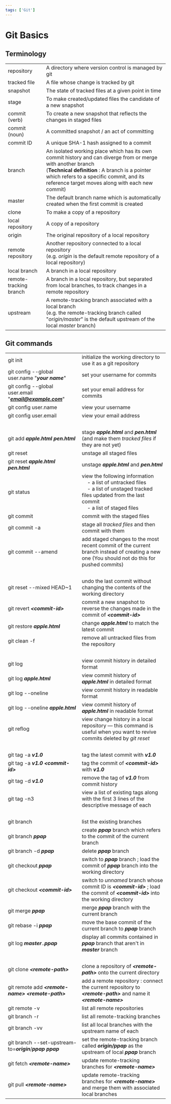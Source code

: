 ```yaml
---
tags: ['Git']
---
```

# Git Basics

## Terminology
|     |     |
| --- | --- |
| repository | A directory where version control is managed by git | 
| tracked file | A file whose change is tracked by git | 
| snapshot | The state of tracked files at a given point in time |
| stage | To make created/updated files the candidate of a new snapshot |
| commit (verb) | To create a new snapshot that reflects the changes in staged files |
| commit (noun) | A committed snapshot / an act of committing |
| commit ID | A unique SHA-1 hash assigned to a commit |
| branch | An isolated working place which has its own commit history and can diverge from or merge with another branch <br>(**Technical definition** : A branch is a pointer which refers to a specific commit, and its reference target moves along with each new commit) | 
| master | The default branch name which is automatically created when the first commit is created |
| clone | To make a copy of a repository |
| local repository | A copy of a repository |
| origin | The original repository of a local repository |
| remote repository | Another repository connected to a local repository <br> (e.g. *origin* is the default remote repository of a local repository) |
| local branch | A branch in a local repository |
| remote-tracking branch | A branch in a local repository, but separated from local branches, to track changes in a remote repository |
| upstream | A remote-tracking branch associated with a local branch <br> (e.g. the remote-tracking branch called "*origin/master*" is the default upstream of the local *master* branch) |


## Git commands

|     |     |
| --- | --- |
| git init | initialize the working directory to use it as a git repository | 
| git config --global user.name "***your name***" | set your username for commits | 
| git config --global user.email "***email@example.com***" | set your email address for commits | 
| git config user.name | view your username | 
| git config user.email | view your email address | 
| &nbsp; | &nbsp; |
| git add ***apple.html pen.html*** | stage ***apple.html*** and ***pen.html*** (and make them *tracked files* if they are not yet) |
| git reset | unstage all staged files |
| git reset ***apple.html pen.html*** | unstage ***apple.html*** and ***pen.html*** |
| git status | view the following information <br> &nbsp;&nbsp;&nbsp; - a list of untracked files <br> &nbsp;&nbsp;&nbsp; - a list of unstaged tracked files updated from the last commit <br> &nbsp;&nbsp;&nbsp; - a list of staged files |
| git commit | commit with the staged files |
| git commit -a | stage all *tracked files* and then commit with them | 
| git commit --amend | add staged changes to the most recent commit of the current branch instead of creating a new one (You should not do this for pushed commits) | 
| &nbsp; | &nbsp; |
| git reset --mixed HEAD~1 | undo the last commit without changing the contents of the working directory |
| git revert ***<commit-id\>*** | commit a new snapshot to reverse the changes made in the commit of ***<commit-id\>*** |
| git restore ***apple.html*** | change ***apple.html*** to match the latest commit |
| git clean -f | remove all untracked files from the repository |
| &nbsp; | &nbsp; |
| git log | view commit history in detailed format |
| git log ***apple.html*** | view commit history of ***apple.html*** in detailed format |
| git log --oneline | view commit history in readable format |
| git log --oneline ***apple.html*** | view commit history of ***apple.html*** in readable format |
| git reflog | view change history in a local repository — this command is useful when you want to revive commits deleted by *git reset* |
| &nbsp; | &nbsp; |
| git tag -a ***v1.0*** | tag the latest commit with ***v1.0*** |
| git tag -a ***v1.0*** ***<commit-id\>*** | tag the commit of ***<commit-id\>*** with ***v1.0*** |
| git tag -d ***v1.0*** | remove the tag of ***v1.0*** from commit history |
| git tag -n3 | view a list of existing tags along with the first 3 lines of the descriptive message of each |
| &nbsp; | &nbsp; |
| git branch | list the existing branches |
| git branch ***ppap*** | create ***ppap*** branch which refers to the commit of the current branch |
| git branch -d ***ppap*** | delete ***ppap*** branch |
| git checkout ***ppap*** | switch to ***ppap*** branch ; load the commit of ***ppap*** branch into the working directory |
| git checkout ***<commit-id\>*** | switch to *unnamed* branch whose commit ID is ***<commit-id\>*** ; load the commit of ***<commit-id\>*** into the working directory|
| git merge ***ppap*** | merge ***ppap*** branch with the current branch | 
| git rebase -i ***ppap*** | move the base commit of the current branch to ***ppap*** branch | 
| git log ***master***..***ppap*** | display all commits contained in ***ppap*** branch that aren't in ***master*** branch |
| &nbsp; | &nbsp; |
| git clone ***<remote-path\>*** | clone a repository of ***<remote-path\>*** onto the current directory | 
| git remote add ***<remote-name\>*** ***<remote-path\>*** | add a remote repository : connect the current repository to ***<remote-path\>*** and name it ***<remote-name\>*** |
| git remote -v | list all remote repositories |
| git branch -r | list all remote-tracking branches |
| git branch -vv | list all local branches with the upstream name of each |
| git branch --set-upstream-to=***origin***/***ppap*** ***ppap*** | set the remote-tracking branch called ***origin/ppap*** as the upstream of local ***ppap*** branch |
| git fetch ***<remote-name\>*** | update remote-tracking branches for ***<remote-name\>*** | 
| git pull ***<remote-name\>*** | update remote-tracking branches for ***<remote-name\>*** and merge them with associated local branches | 